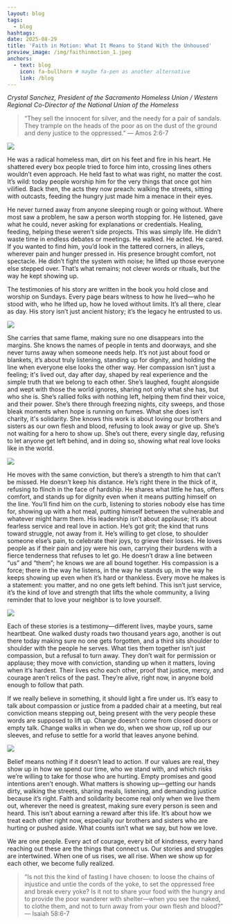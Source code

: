 ```yaml
---
layout: blog
tags:
  - blog
hashtags:
date: 2025-08-29
title: 'Faith in Motion: What It Means to Stand With the Unhoused'
preview_image: /img/faithinmotion_1.jpeg
anchors:
  - text: blog
    icon: fa-bullhorn # maybe fa-pen as another alternative
    link: /blog
---
```


_Crystal Sanchez, President of the Sacramento Homeless Union / Western Regional Co-Director of the National Union of the Homeless_

> “They sell the innocent for silver, and the needy for a pair of sandals. They trample on the heads of the poor as on the dust of the ground and deny justice to the oppressed.”
— Amos 2:6-7

![](/img/faithinmotion_1.jpeg)

He was a radical homeless man, dirt on his feet and fire in his heart. He shattered every box people tried to force him into, crossing lines others wouldn’t even approach. He held fast to what was right, no matter the cost. It’s wild: today people worship him for the very things that once got him vilified. Back then, the acts they now preach: walking the streets, sitting with outcasts, feeding the hungry just made him a menace in their eyes.

He never turned away from anyone sleeping rough or going without. Where most saw a problem, he saw a person worth stopping for. He listened, gave what he could, never asking for explanations or credentials. Healing, feeding, helping these weren’t side projects. This was simply life. He didn’t waste time in endless debates or meetings. He walked. He acted. He cared. If you wanted to find him, you’d look in the tattered corners, in alleys, wherever pain and hunger pressed in. His presence brought comfort, not spectacle. He didn’t fight the system with noise; he lifted up those everyone else stepped over. That’s what remains; not clever words or rituals, but the way he kept showing up.

The testimonies of his story are written in the book you hold close and worship on Sundays. Every page bears witness to how he lived—who he stood with, who he lifted up, how he loved without limits. It’s all there, clear as day. His story isn’t just ancient history; it’s the legacy he entrusted to us.

![](/img/faithinmotion_2.jpeg)

She carries that same flame, making sure no one disappears into the margins. She knows the names of people in tents and doorways, and she never turns away when someone needs help. It’s not just about food or blankets, it’s about truly listening, standing up for dignity, and holding the line when everyone else looks the other way. Her compassion isn’t just a feeling; it's lived out, day after day, shaped by real experience and the simple truth that we belong to each other. She’s laughed, fought alongside and wept with those the world ignores, sharing not only what she has, but who she is. She’s rallied folks with nothing left, helping them find their voice, and their power. She’s there through freezing nights, city sweeps, and those bleak moments when hope is running on fumes. What she does isn’t charity, it's solidarity. She knows this work is about loving our brothers and sisters as our own flesh and blood, refusing to look away or give up. She’s not waiting for a hero to show up. She’s out there, every single day, refusing to let anyone get left behind, and in doing so, showing what real love looks like in the world.

![](/img/faithinmotion_3.jpeg)

He moves with the same conviction, but there’s a strength to him that can’t be missed. He doesn’t keep his distance. He’s right there in the thick of it, refusing to flinch in the face of hardship. He shares what little he has, offers comfort, and stands up for dignity even when it means putting himself on the line. You’ll find him on the curb, listening to stories nobody else has time for, showing up with a hot meal, putting himself between the vulnerable and whatever might harm them. His leadership isn’t about applause; it’s about fearless service and real love in action. He’s got grit; the kind that runs toward struggle, not away from it. He’s willing to get close, to shoulder someone else’s pain, to celebrate their joys, to grieve their losses. He loves people as if their pain and joy were his own, carrying their burdens with a fierce tenderness that refuses to let go. He doesn’t draw a line between “us” and “them”; he knows we are all bound together. His compassion is a force; there in the way he listens, in the way he stands up, in the way he keeps showing up even when it’s hard or thankless. Every move he makes is a statement: you matter, and no one gets left behind. This isn’t just service, it’s the kind of love and strength that lifts the whole community, a living reminder that to love your neighbor is to love yourself.

![](/img/faithinmotion_4.jpeg)

Each of these stories is a testimony—different lives, maybe yours, same heartbeat. One walked dusty roads two thousand years ago, another is out there today making sure no one gets forgotten, and a third sits shoulder to shoulder with the people he serves. What ties them together isn’t just compassion, but a refusal to turn away. They don’t wait for permission or applause; they move with conviction, standing up when it matters, loving when it’s hardest. Their lives echo each other, proof that justice, mercy, and courage aren’t relics of the past. They’re alive, right now, in anyone bold enough to follow that path.

If we really believe in something, it should light a fire under us. It’s easy to talk about compassion or justice from a padded chair at a meeting, but real conviction means stepping out, being present with the very people these words are supposed to lift up. Change doesn’t come from closed doors or empty talk. Change walks in when we do, when we show up, roll up our sleeves, and refuse to settle for a world that leaves anyone behind.

![](/img/faithinmotion_5.jpeg)

Belief means nothing if it doesn’t lead to action. If our values are real, they show up in how we spend our time, who we stand with, and which risks we’re willing to take for those who are hurting. Empty promises and good intentions aren’t enough. What matters is showing up—getting our hands dirty, walking the streets, sharing meals, listening, and demanding justice because it’s right. Faith and solidarity become real only when we live them out, wherever the need is greatest, making sure every person is seen and heard. This isn’t about earning a reward after this life. It’s about how we treat each other right now, especially our brothers and sisters who are hurting or pushed aside. What counts isn’t what we say, but how we love.

We are one people. Every act of courage, every bit of kindness, every hand reaching out these are the things that connect us. Our stories and struggles are intertwined. When one of us rises, we all rise. When we show up for each other, we become fully realized.

>“Is not this the kind of fasting I have chosen: to loose the chains of injustice and untie the cords of the yoke, to set the oppressed free and break every yoke? Is it not to share your food with the hungry and to provide the poor wanderer with shelter—when you see the naked, to clothe them, and not to turn away from your own flesh and blood?”
— Isaiah 58:6-7

